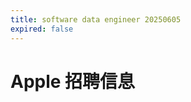 ```yaml
---
title: software data engineer 20250605
expired: false
---
```


# Apple 招聘信息

<JobPostingTable job-posting-json-path="apple/data/software-data-engineer-20250605.json" />
